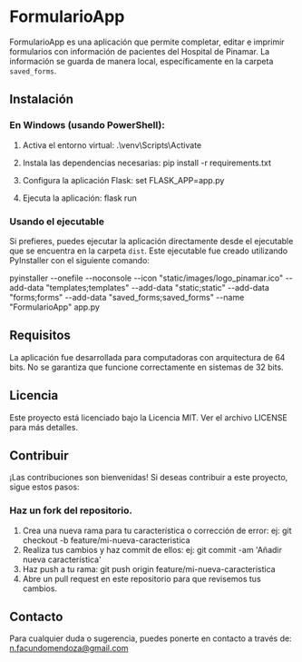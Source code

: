 # FormularioApp

FormularioApp es una aplicación que permite completar, editar e imprimir formularios con información de pacientes del Hospital de Pinamar. La información se guarda de manera local, específicamente en la carpeta `saved_forms`.

## Instalación

### En Windows (usando PowerShell):

1. Activa el entorno virtual:
    .\venv\Scripts\Activate

2. Instala las dependencias necesarias:
    pip install -r requirements.txt

3. Configura la aplicación Flask:
    set FLASK_APP=app.py

4. Ejecuta la aplicación:
    flask run

### Usando el ejecutable

Si prefieres, puedes ejecutar la aplicación directamente desde el ejecutable que se encuentra en la carpeta `dist`. Este ejecutable fue creado utilizando PyInstaller con el siguiente comando:

pyinstaller --onefile --noconsole --icon "static/images/logo_pinamar.ico" --add-data "templates;templates" --add-data "static;static" --add-data "forms;forms" --add-data "saved_forms;saved_forms" --name "FormularioApp" app.py

## Requisitos
La aplicación fue desarrollada para computadoras con arquitectura de 64 bits. No se garantiza que funcione correctamente en sistemas de 32 bits.

## Licencia
Este proyecto está licenciado bajo la Licencia MIT. Ver el archivo LICENSE para más detalles.

## Contribuir
¡Las contribuciones son bienvenidas! Si deseas contribuir a este proyecto, sigue estos pasos:

### Haz un fork del repositorio.
1. Crea una nueva rama para tu característica o corrección de error:
ej: git checkout -b feature/mi-nueva-caracteristica
2. Realiza tus cambios y haz commit de ellos:
ej: git commit -am 'Añadir nueva característica'
3. Haz push a tu rama:
git push origin feature/mi-nueva-caracteristica
4. Abre un pull request en este repositorio para que revisemos tus cambios.

## Contacto
Para cualquier duda o sugerencia, puedes ponerte en contacto a través de:
n.facundomendoza@gmail.com